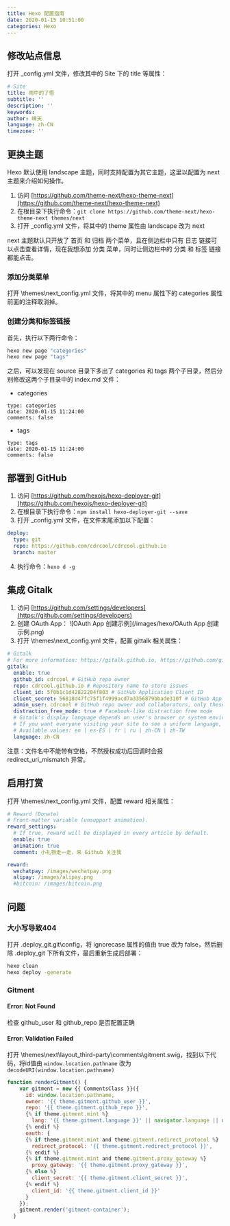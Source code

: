 ```yaml
---
title: Hexo 配置指南
date: 2020-01-15 10:51:00
categories: Hexo
---
```

## 修改站点信息
打开 \_config.yml 文件，修改其中的 Site 下的 title 等属性：
```yaml
# Site
title: 雨中的了悟
subtitle: ''
description: ''
keywords:
author: 晴天
language: zh-CN
timezone: ''
```

## 更换主题
Hexo 默认使用 landscape 主题，同时支持配置为其它主题，这里以配置为 next 主题来介绍如何操作。

1. 访问 [https://github.com/theme-next/hexo-theme-next](https://github.com/theme-next/hexo-theme-next)
2. 在根目录下执行命令：`git clone https://github.com/theme-next/hexo-theme-next themes/next`
3. 打开 \_config.yml 文件，将其中的 theme 属性由 landscape 改为 next

next 主题默认只开放了 首页 和 归档 两个菜单，且在侧边栏中只有 日志 链接可以点击查看详情，现在我想添加 分类 菜单，同时让侧边栏中的 分类 和 标签 链接都能点击。

### 添加分类菜单
打开 \themes\next\_config.yml 文件，将其中的 menu 属性下的 categories 属性前面的注释取消掉。

### 创建分类和标签链接
首先，执行以下两行命令：
```bash
hexo new page "categories"
hexo new page "tags"
```

之后，可以发现在 source 目录下多出了 categories 和 tags 两个子目录，然后分别修改这两个子目录中的 index.md 文件：
* categories
```
type: categories
date: 2020-01-15 11:24:00
comments: false
```

* tags
```
type: tags
date: 2020-01-15 11:24:00
comments: false
```

## 部署到 GitHub
1. 访问 [https://github.com/hexojs/hexo-deployer-git](https://github.com/hexojs/hexo-deployer-git)
2. 在根目录下执行命令：`npm install hexo-deployer-git --save`
3. 打开 \_config.yml 文件，在文件末尾添加以下配置：
```yaml
deploy:
  type: git
  repo: https://github.com/cdrcool/cdrcool.github.io
  branch: master
```
4. 执行命令：`hexo d -g`

## 集成 Gitalk
1. 访问 [https://github.com/settings/developers](https://github.com/settings/developers)
2. 创建 OAuth App：
![OAuth App 创建示例](/images/hexo/OAuth App 创建示例.png)
3. 打开 \themes\next\_config.yml 文件，配置 gittalk 相关属性：
```yaml
# Gitalk
# For more information: https://gitalk.github.io, https://github.com/gitalk/gitalk
gitalk:
  enable: true
  github_id: cdrcool # GitHub repo owner
  repo: cdrcool.github.io # Repository name to store issues
  client_id: 5f0b1c1d42822204f803 # GitHub Application Client ID
  client_secret: 56818d47fc75f1f4999acd7a3356879bbade310f # GitHub Application Client Secret
  admin_user: cdrcool # GitHub repo owner and collaborators, only these guys can initialize gitHub issues
  distraction_free_mode: true # Facebook-like distraction free mode
  # Gitalk's display language depends on user's browser or system environment
  # If you want everyone visiting your site to see a uniform language, you can set a force language value
  # Available values: en | es-ES | fr | ru | zh-CN | zh-TW
  language: zh-CN
```

注意：文件名中不能带有空格，不然授权成功后回调时会报 redirect_uri_mismatch 异常。

## 启用打赏
打开 \themes\next\_config.yml 文件，配置 reward 相关属性：
```yaml
# Reward (Donate)
# Front-matter variable (unsupport animation).
reward_settings:
  # If true, reward will be displayed in every article by default.
  enable: true
  animation: true
  comment: 小礼物走一走，来 Github 关注我

reward:
  wechatpay: /images/wechatpay.png
  alipay: /images/alipay.png
  #bitcoin: /images/bitcoin.png
```

## 问题
### 大小写导致404
打开 .deploy_git\.git\config，将 ignorecase 属性的值由 true 改为 false，然后删除 .deploy_git 下所有文件，最后重新生成后部署：
```bash
hexo clean
hexo deploy -generate
```

### Gitment
#### Error: Not Found
检查 github_user 和 github_repo 是否配置正确
#### Error: Validation Failed
打开 \themes\next\layout\_third-party\comments\gitment.swig，找到以下代码，将id值由 `window.location.pathname` 改为 `decodeURI(window.location.pathname)`
```js
function renderGitment() {
    var gitment = new {{ CommentsClass }}({
      id: window.location.pathname,
      owner: '{{ theme.gitment.github_user }}',
      repo: '{{ theme.gitment.github_repo }}',
      {% if theme.gitment.mint %}
        lang: '{{ theme.gitment.language }}' || navigator.language || navigator.systemLanguage || navigator.userLanguage,
      {% endif %}
      oauth: {
      {% if theme.gitment.mint and theme.gitment.redirect_protocol %}
        redirect_protocol: '{{ theme.gitment.redirect_protocol }}',
      {% endif %}
      {% if theme.gitment.mint and theme.gitment.proxy_gateway %}
        proxy_gateway: '{{ theme.gitment.proxy_gateway }}',
      {% else %}
        client_secret: '{{ theme.gitment.client_secret }}',
      {% endif %}
        client_id: '{{ theme.gitment.client_id }}'
      }
    });
    gitment.render('gitment-container');
  }
```